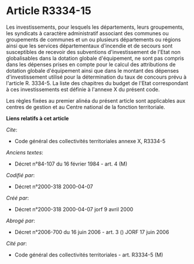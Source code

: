 # Article R3334-15

Les investissements, pour lesquels les départements, leurs groupements, les syndicats à caractère administratif associant des
communes ou groupements de communes et un ou plusieurs départements ou régions ainsi que les services départementaux
d'incendie et de secours sont susceptibles de recevoir des subventions d'investissement de l'Etat non globalisables dans la
dotation globale d'équipement, ne sont pas compris dans les dépenses prises en compte pour le calcul des attributions de
dotation globale d'équipement ainsi que dans le montant des dépenses d'investissement utilisé pour la détermination du taux
de concours prévu à l'article R. 3334-5. La liste des chapitres du budget de l'Etat correspondant à ces investissements est
définie à l'annexe X du présent code.

Les règles fixées au premier alinéa du présent article sont applicables aux centres de gestion et au Centre national de la
fonction territoriale.

**Liens relatifs à cet article**

_Cite_:

  - Code général des collectivités territoriales annexe X, R3334-5

_Anciens textes_:

  - Décret n°84-107 du 16 février 1984 - art. 4 (M)

_Codifié par_:

  - Décret n°2000-318 2000-04-07

_Créé par_:

  - Décret n°2000-318 2000-04-07 jorf 9 avril 2000

_Abrogé par_:

  - Décret n°2006-700 du 16 juin 2006 - art. 3 () JORF 17 juin 2006

_Cité par_:

  - Code général des collectivités territoriales - art. R3334-5 (M)
